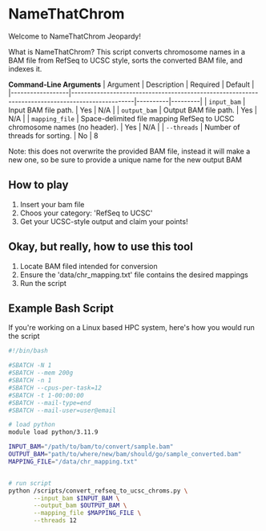 # NameThatChrom

Welcome to NameThatChrom Jeopardy!

What is NameThatChrom?
This script converts chromosome names in a BAM file from RefSeq to UCSC style, sorts the converted BAM file, and indexes it.


**Command-Line Arguments**
| Argument         | Description                                                                                     | Required | Default |
|------------------|-------------------------------------------------------------------------------------------------|----------|---------|
| `input_bam`      | Input BAM file path.                                                                            | Yes      | N/A     |
| `output_bam`     | Output BAM file path.                                                                           | Yes      | N/A     |
| `mapping_file`   | Space-delimited file mapping RefSeq to UCSC chromosome names (no header).                       | Yes      | N/A     |
| `--threads`      | Number of threads for sorting.								     | No       | 8

Note: this does not overwrite the provided BAM file, instead it will make a new one, so be sure to provide a unique name for the new output BAM

## How to play
1. Insert your bam file
2. Choos your category: 'RefSeq to UCSC'
3. Get your UCSC-style output and claim your points!


## Okay, but really, how to use this tool
1. Locate BAM filed intended for conversion
2. Ensure the 'data/chr_mapping.txt' file contains the desired mappings
3. Run the script


## Example Bash Script

If you're working on a Linux based HPC system, here's how you would run the script

```bash
#!/bin/bash

#SBATCH -N 1
#SBATCH --mem 200g
#SBATCH -n 1
#SBATCH --cpus-per-task=12
#SBATCH -t 1-00:00:00
#SBATCH --mail-type=end
#SBATCH --mail-user=user@email

# load python
module load python/3.11.9

INPUT_BAM="/path/to/bam/to/convert/sample.bam"
OUTPUT_BAM="path/to/where/new/bam/should/go/sample_converted.bam"
MAPPING_FILE="/data/chr_mapping.txt"


# run script
python /scripts/convert_refseq_to_ucsc_chroms.py \
       --input_bam $INPUT_BAM \
       --output_bam $OUTPUT_BAM \
       --mapping_file $MAPPING_FILE \
       --threads 12
```

